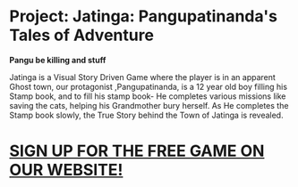 # Project:  Jatinga: Pangupatinanda's Tales of Adventure

<p><b>Pangu be killing and stuff</b><p>
 
 <p> Jatinga is a Visual Story Driven Game where the player is in an apparent Ghost town, our protagonist ,Pangupatinanda, is a 12 year old boy filling his Stamp book, and to fill his stamp book- He completes various missions like saving the cats, helping his Grandmother bury herself. As He completes the Stamp book slowly, the True Story behind  the Town of Jatinga is revealed. <p>
<h1><a href="https://shaburu.github.io/Falhofner/" target="_blank">SIGN UP FOR THE FREE GAME ON OUR WEBSITE! </a></h1>
